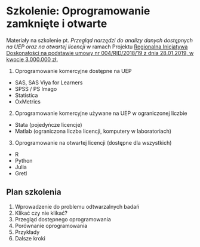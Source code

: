 # Szkolenie: Oprogramowanie zamknięte i otwarte

Materiały na szkolenie pt. *Przegląd narzędzi do analizy danych dostępnych na UEP oraz na otwartej licencji* w ramach Projektu [Regionalna Inicjatywa Doskonałości na podstawie umowy nr 004/RID/2018/19 z dnia 28.01.2019, w kwocie 3.000.000 zł.](https://ue.poznan.pl/pl/badania-naukowe-uep,c458/ekonomia-w-obliczu-nowej-gospodarki,c12736/)


1. Oprogramowanie komercyjne dostępne na UEP
  + SAS, SAS Viya for Learners
  + SPSS / PS Imago
  + Statistica
  + OxMetrics

  
2. Oprogramowanie komercyjne używane na UEP w ograniczonej liczbie
  + Stata (pojedyńcze licencje)
  + Matlab (ograniczona liczba licencji, komputery w laboratoriach)
  
3. Oprogramowanie na otwartej licencji (dostępne dla wszystkich)
  + R
  + Python
  + Julia
  + Gretl


## Plan szkolenia

1. Wprowadzenie do problemu odtwarzalnych badań
2. Klikać czy nie klikać?
3. Przegląd dostępnego oprogramowania
4. Porównanie oprogramowania
5. Przykłady 
6. Dalsze kroki
  
